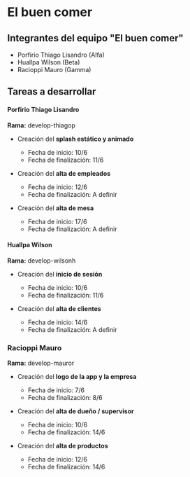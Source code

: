 # El buen comer

## Integrantes del equipo "El buen comer"
 - Porfirio Thiago Lisandro (Alfa)
 - Huallpa Wilson (Beta)
 - Racioppi Mauro (Gamma)

## Tareas a desarrollar

#### Porfirio Thiago Lisandro

**Rama:** develop-thiagop

 - Creación del **splash estático y animado**
    - Fecha de inicio: 10/6
    - Fecha de finalización: 11/6 
 
 - Creación del **alta de empleados**
    - Fecha de inicio: 12/6
    - Fecha de finalización: A definir
       
 - Creación del **alta de mesa**
    - Fecha de inicio: 17/6
    - Fecha de finalización: A definir
  

#### Huallpa Wilson

**Rama:** develop-wilsonh

 - Creación del **inicio de sesión**
    - Fecha de inicio: 10/6
    - Fecha de finalización: 11/6 
 
 - Creación del **alta de clientes**
    - Fecha de inicio: 14/6
    - Fecha de finalización: A definir 

### Racioppi Mauro

**Rama:** develop-mauror

 - Creación del **logo de la app y la empresa**
    - Fecha de inicio: 7/6
    - Fecha de finalización: 8/6 

 - Creación del **alta de dueño / supervisor**
    - Fecha de inicio: 10/6
    - Fecha de finalización: 14/6
      
 - Creación del **alta de productos**
    - Fecha de inicio: 12/6
    - Fecha de finalización: 14/6
